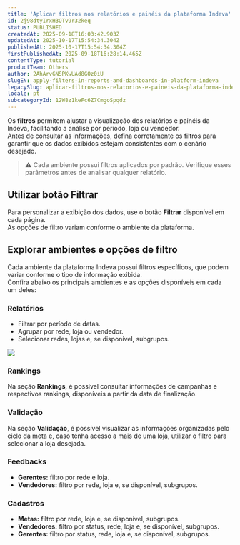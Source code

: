 ```yaml
---
title: 'Aplicar filtros nos relatórios e painéis da plataforma Indeva'
id: 2j98dtyIrxH3OTv9r32keq
status: PUBLISHED
createdAt: 2025-09-18T16:03:42.903Z
updatedAt: 2025-10-17T15:54:34.304Z
publishedAt: 2025-10-17T15:54:34.304Z
firstPublishedAt: 2025-09-18T16:28:14.465Z
contentType: tutorial
productTeam: Others
author: 2AhArvGNSPKwUAd8GOz0iU
slugEN: apply-filters-in-reports-and-dashboards-in-platform-indeva
legacySlug: aplicar-filtros-nos-relatorios-e-paineis-da-plataforma-indeva
locale: pt
subcategoryId: 12W8z1keFc6Z7CmgoSpqdz
---
```


Os **filtros** permitem ajustar a visualização dos relatórios e painéis da Indeva, facilitando a análise por período, loja ou vendedor.  
Antes de consultar as informações, defina corretamente os filtros para garantir que os dados exibidos estejam consistentes com o cenário desejado.

> ⚠️ Cada ambiente possui filtros aplicados por padrão. Verifique esses parâmetros antes de analisar qualquer relatório.

## Utilizar botão Filtrar

Para personalizar a exibição dos dados, use o botão **Filtrar** disponível em cada página.  
As opções de filtro variam conforme o ambiente da plataforma.

## Explorar ambientes e opções de filtro

Cada ambiente da plataforma Indeva possui filtros específicos, que podem variar conforme o tipo de informação exibida.  
Confira abaixo os principais ambientes e as opções disponíveis em cada um deles:

### Relatórios
- Filtrar por período de datas.  
- Agrupar por rede, loja ou vendedor.  
- Selecionar redes, lojas e, se disponível, subgrupos.  

![](https://cdn.statically.io/gh/vtexdocs/help-center-content/refs/heads/main/docs/pt/tutorials/indeva-by-vtex/relat%C3%B3rios/aplicar-filtros-nos-relatorios-e-paineis-da-plataforma-indeva_1.png)

### Rankings
Na seção **Rankings**, é possível consultar informações de campanhas e respectivos rankings, disponíveis a partir da data de finalização.

### Validação
Na seção **Validação**, é possível visualizar as informações organizadas pelo ciclo da meta e, caso tenha acesso a mais de uma loja, utilizar o filtro para selecionar a loja desejada.

### Feedbacks
- **Gerentes:** filtro por rede e loja.  
- **Vendedores:** filtro por rede, loja e, se disponível, subgrupos.  

### Cadastros
- **Metas:** filtro por rede, loja e, se disponível, subgrupos.  
- **Vendedores:** filtro por status, rede, loja e, se disponível, subgrupos.  
- **Gerentes:** filtro por status, rede, loja e, se disponível, subgrupos.


